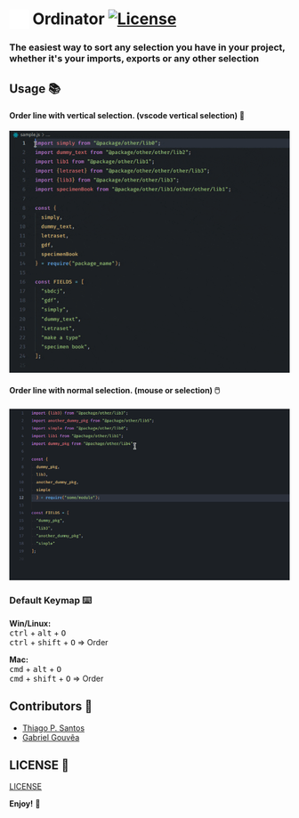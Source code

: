 
# <img src="./images/icon.png" width="35" align="top"/> Ordinator [![License](https://img.shields.io/badge/license-MIT-blue.svg?style=flat-square)](https://github.com/thiagopsnfg/ordinator/blob/master/LICENSE)

### The easiest way to sort any selection you have in your project, whether it's your imports, exports or any other selection

## Usage 📚

#### Order line with vertical selection. (vscode vertical selection) 📏

![screenshot](images/vertical_selection.gif)

#### Order line with normal selection. (mouse or selection) 🖱️

![screenshot](images/normal_selection.gif)

### Default Keymap ⌨️

**Win/Linux:**  
<kbd>ctrl</kbd> + <kbd>alt</kbd> + <kbd>O</kbd>  
<kbd>ctrl</kbd> + <kbd>shift</kbd> + <kbd>O</kbd> => Order

**Mac:**  
<kbd>cmd</kbd> + <kbd>alt</kbd> + <kbd>O</kbd>  
<kbd>cmd</kbd> + <kbd>shift</kbd> + <kbd>O</kbd> => Order

## Contributors 👥

* [Thiago P. Santos](https://github.com/thiagopsnfg/)
* [Gabriel Gouvêa](https://github.com/gouveags)

## LICENSE 📄

[LICENSE](./LICENSE)

**Enjoy!** 🎉
